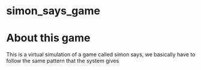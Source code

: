 # simon_says_game
<h1>About this game</h1>
This is a virtual simulation of a game called simon says, we basically have to follow the same pattern that the system gives
